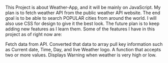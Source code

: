 This Project is about Weather-App, and it will be mainly on JavaScript. My plan is to fetch weather API from the public weather API website. The end goal is to be able to search POPULAR cities from around the world. I will also use CSS for design to give it the best look. The future plan is to keep adding new features as I learn them. 
Some of the features I have in this project as of right now are:

Fetch data from API.
Converted that data to array pull key information such as Current date, Time, Day, and live Weather logo.
A function that accepts two or more values.
Displays Warning when weather is very high or low.
